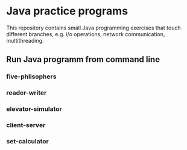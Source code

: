 # Java practice programs
This repository contains small Java programming exercises that touch different branches, e.g. i/o operations, network communication, multithreading.

## Run Java programm from command line

### five-phlisophers

### reader-writer

### elevator-simulator

### client-server 

### set-calculator

